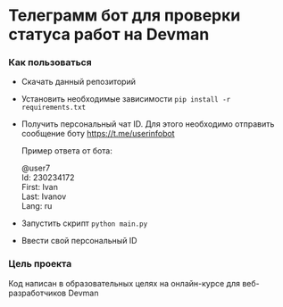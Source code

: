 #  Телеграмм бот для проверки статуса работ на Devman
### Как пользоваться

* Скачать данный репозиторий

* Установить необходимые зависимости `pip install -r requirements.txt`

* Получить персональный чат ID. Для этого необходимо отправить сообщение боту https://t.me/userinfobot 
  
  Пример ответа от бота:
  
  @user7\
  Id: 230234172\
  First: Ivan\
  Last: Ivanov\
  Lang: ru


 



* Запустить скрипт  `python main.py`

* Ввести свой персональный ID 



### Цель проекта
Код написан в образовательных целях на онлайн-курсе для веб-разработчиков Devman
 

